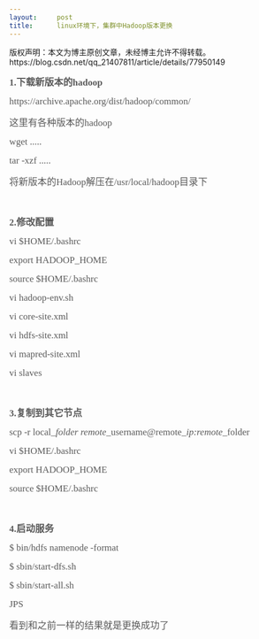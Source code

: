 ```yaml
---
layout:     post
title:      linux环境下，集群中Hadoop版本更换
---
```

<div id="article_content" class="article_content clearfix csdn-tracking-statistics" data-pid="blog" data-mod="popu_307" data-dsm="post">
								<div class="article-copyright">
					版权声明：本文为博主原创文章，未经博主允许不得转载。					https://blog.csdn.net/qq_21407811/article/details/77950149				</div>
								            <link rel="stylesheet" href="https://csdnimg.cn/release/phoenix/template/css/ck_htmledit_views-f76675cdea.css">
						<div class="htmledit_views" id="content_views">
                
<p><span class="token p" style="color:rgb(90,90,90);font-family:'microsoft yahei';font-size:17px;"><span class="token strong" style="font-weight:bold;">1.下载新版本的hadoop</span></span></p>
<p><span class="token p" style="color:rgb(90,90,90);font-family:'microsoft yahei';font-size:17px;"><span class="token url">https://archive.apache.org/dist/hadoop/common/</span></span></p>
<p><span class="token lf" style="color:rgb(90,90,90);font-family:'microsoft yahei';font-size:17px;"></span><span class="token p" style="color:rgb(90,90,90);font-family:'microsoft yahei';font-size:17px;">这里有各种版本的hadoop</span></p>
<p><span class="token lf" style="color:rgb(90,90,90);font-family:'microsoft yahei';font-size:17px;"></span><span class="token p" style="color:rgb(90,90,90);font-family:'microsoft yahei';font-size:17px;">wget
 .....</span></p>
<p><span class="token lf" style="color:rgb(90,90,90);font-family:'microsoft yahei';font-size:17px;"></span><span class="token p" style="color:rgb(90,90,90);font-family:'microsoft yahei';font-size:17px;">tar
 -xzf .....</span></p>
<p><span class="token lf" style="color:rgb(90,90,90);font-family:'microsoft yahei';font-size:17px;"></span><span class="token p" style="color:rgb(90,90,90);font-family:'microsoft yahei';font-size:17px;">将新版本的Hadoop解压在</span><span class="token lf" style="color:rgb(90,90,90);font-family:'microsoft yahei';font-size:17px;"></span><span class="token p" style="color:rgb(90,90,90);font-family:'microsoft yahei';font-size:17px;">/usr/local/hadoop目录下</span></p>
<p><span class="token p" style="color:rgb(90,90,90);font-family:'microsoft yahei';font-size:17px;"><br></span></p>
<p><span class="token lf" style="color:rgb(90,90,90);font-family:'microsoft yahei';font-size:17px;"></span><span class="token p" style="color:rgb(90,90,90);font-family:'microsoft yahei';font-size:17px;"><span class="token strong" style="font-weight:bold;">2.修改配置</span></span></p>
<p><span class="token p" style="color:rgb(90,90,90);font-family:'microsoft yahei';font-size:17px;">vi $HOME/.bashrc</span></p>
<p><span class="token lf" style="color:rgb(90,90,90);font-family:'microsoft yahei';font-size:17px;"></span><span class="token p" style="color:rgb(90,90,90);font-family:'microsoft yahei';font-size:17px;">export
 HADOOP_HOME</span></p>
<p><span class="token lf" style="color:rgb(90,90,90);font-family:'microsoft yahei';font-size:17px;"></span><span class="token p" style="color:rgb(90,90,90);font-family:'microsoft yahei';font-size:17px;">source
 $HOME/.bashrc</span></p>
<p><span class="token lf" style="color:rgb(90,90,90);font-family:'microsoft yahei';font-size:17px;"></span><span class="token p" style="color:rgb(90,90,90);font-family:'microsoft yahei';font-size:17px;">vi
 hadoop-env.sh</span></p>
<p><span class="token lf" style="color:rgb(90,90,90);font-family:'microsoft yahei';font-size:17px;"></span><span class="token p" style="color:rgb(90,90,90);font-family:'microsoft yahei';font-size:17px;">vi
 core-site.xml</span></p>
<p><span class="token lf" style="color:rgb(90,90,90);font-family:'microsoft yahei';font-size:17px;"></span><span class="token p" style="color:rgb(90,90,90);font-family:'microsoft yahei';font-size:17px;">vi
 hdfs-site.xml</span></p>
<p><span class="token lf" style="color:rgb(90,90,90);font-family:'microsoft yahei';font-size:17px;"></span><span class="token p" style="color:rgb(90,90,90);font-family:'microsoft yahei';font-size:17px;">vi
 mapred-site.xml</span></p>
<p><span class="token lf" style="color:rgb(90,90,90);font-family:'microsoft yahei';font-size:17px;"></span><span class="token p" style="color:rgb(90,90,90);font-family:'microsoft yahei';font-size:17px;">vi
 slaves</span></p>
<p><span class="token p" style="color:rgb(90,90,90);font-family:'microsoft yahei';font-size:17px;"><br></span></p>
<p><span class="token p" style="color:rgb(90,90,90);font-family:'microsoft yahei';font-size:17px;"><span class="token strong" style="font-weight:bold;">3.复制到其它节点</span></span></p>
<p><span class="token p" style="color:rgb(90,90,90);font-family:'microsoft yahei';font-size:17px;">scp -r local<span class="token em" style="font-style:italic;"><span class="token md md-em md-start">_</span>folder
 remote<span class="token md md-em md-close">_</span></span>username@remote<span class="token em" style="font-style:italic;"><span class="token md md-em md-start">_</span>ip:remote<span class="token md md-em md-close">_</span></span>folder</span></p>
<p><span class="token lf" style="color:rgb(90,90,90);font-family:'microsoft yahei';font-size:17px;"></span><span class="token lf" style="color:rgb(90,90,90);font-family:'microsoft yahei';font-size:17px;"></span><span class="token p" style="color:rgb(90,90,90);font-family:'microsoft yahei';font-size:17px;">vi
 $HOME/.bashrc</span></p>
<p><span class="token lf" style="color:rgb(90,90,90);font-family:'microsoft yahei';font-size:17px;"></span><span class="token p" style="color:rgb(90,90,90);font-family:'microsoft yahei';font-size:17px;">export
 HADOOP_HOME</span></p>
<p><span class="token lf" style="color:rgb(90,90,90);font-family:'microsoft yahei';font-size:17px;"></span><span class="token p" style="color:rgb(90,90,90);font-family:'microsoft yahei';font-size:17px;">source
 $HOME/.bashrc</span></p>
<p><span class="token p" style="color:rgb(90,90,90);font-family:'microsoft yahei';font-size:17px;"><span class="token strong" style="font-weight:bold;"><span class="token md md-strong"><br></span></span></span></p>
<p><span class="token lf" style="color:rgb(90,90,90);font-family:'microsoft yahei';font-size:17px;"></span><span class="token p" style="color:rgb(90,90,90);font-family:'microsoft yahei';font-size:17px;"><span class="token strong" style="font-weight:bold;">4.启动服务</span></span></p>
<p><span class="token p" style="color:rgb(90,90,90);font-family:'microsoft yahei';font-size:17px;">$ bin/hdfs namenode -format</span></p>
<p><span class="token lf" style="color:rgb(90,90,90);font-family:'microsoft yahei';font-size:17px;"></span><span class="token p" style="color:rgb(90,90,90);font-family:'microsoft yahei';font-size:17px;">$
 sbin/start-dfs.sh</span></p>
<p><span class="token lf" style="color:rgb(90,90,90);font-family:'microsoft yahei';font-size:17px;"></span><span class="token p" style="color:rgb(90,90,90);font-family:'microsoft yahei';font-size:17px;">$
 sbin/start-all.sh</span></p>
<p><span style="font-family:'microsoft yahei';color:#5a5a5a;"><span style="font-size:17px;">JPS</span></span></p>
<p><span style="font-family:'microsoft yahei';color:#5a5a5a;"><span style="font-size:17px;">看到和之前一样的结果就是更换成功了</span></span></p>
            </div>
                </div>